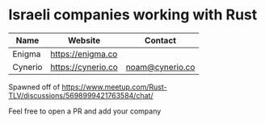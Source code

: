 # Israeli companies working with Rust

| Name | Website | Contact|
-------|---------|---------|
Enigma | https://enigma.co 
Cynerio | https://cynerio.co | noam@cynerio.co

Spawned off of https://www.meetup.com/Rust-TLV/discussions/5698999421763584/chat/

Feel free to open a PR and add your company
